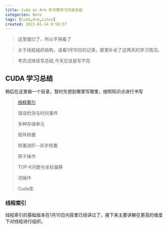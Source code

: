 ```yaml
---
title: Cuda on Arm 冬令营学习内容总结
categories: Note
tags: [Cuda,Arm,Linux]
created: 2022-01-14 8:58:57
---
```


> 这里摆烂了，所以不用看了

> 关于线程组织结构，请看1月10日的记录，那里补全了这两天的学习情况。

> 考完试继续写总结,今天应该是写不完

## CUDA 学习总结

稍后在这里做一个目录，暂时先想到哪里写哪里，按照知识点进行书写

> [线程索引](#线程索引)
> 
> 错误检测与时间事件
> 
> 多种存储单元
> 
> 矩阵转置
> 
> 转置进阶--异步转置
> 
> 原子操作
> 
> TOP-K问题与坐标偏移
> 
> 流操作
>
> Cuda库

### 线程索引

线程索引的基础版本在1月10日内容里已经讲过了，接下来主要讲解在更高的维度下对线程进行组织。